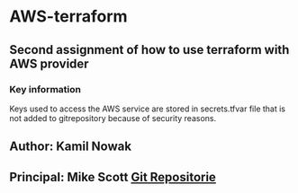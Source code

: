# **AWS-terraform**
## Second assignment of how to use terraform with AWS provider
### **Key information**
Keys used to access the AWS service are stored in secrets.tfvar file that is not added to gitrepository because of security reasons. 
## Author: Kamil Nowak
## Principal: Mike Scott [Git Repositorie](https://github.com/MikeAScott/)
